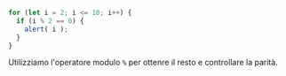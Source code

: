 

```js run demo
for (let i = 2; i <= 10; i++) {
  if (i % 2 == 0) {
    alert( i );
  }
}
```

Utilizziamo l'operatore modulo `%` per ottenre il resto e controllare la parità.
